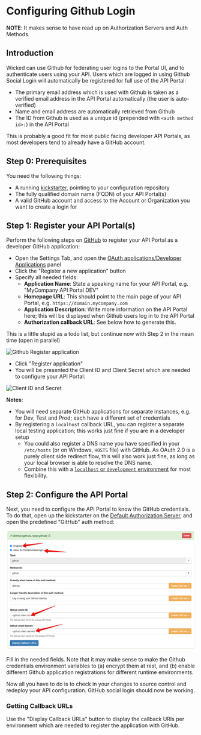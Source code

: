 # Configuring Github Login

**NOTE**: It makes sense to have read up on Authorization Servers and Auth Methods.

## Introduction

Wicked can use Github for federating user logins to the Portal UI, and to authenticate users using your API. Users which are logged in using Github Social Login will automatically be registered for full use of the API Portal:

* The primary email address which is used with Github is taken as a verified email address in the API Portal automatically (the user is auto-verified)
* Name and email address are automatically retrieved from Github
* The ID from Github is used as a unique id (prepended with `<auth method id>:`) in the API Portal

This is probably a good fit for most public facing developer API Portals, as most developers tend to already have a GitHub account.

## Step 0: Prerequisites

You need the following things:

* A running [kickstarter](creating-a-portal-configuration.md), pointing to your configuration repository
* The fully qualified domain name (FQDN) of your API Portal(s)
* A valid GitHub account and access to the Account or Organization you want to create a login for

## Step 1: Register your API Portal(s)

Perform the following steps on [GitHub](https://github.com) to register your API Portal as a developer GitHub application:

* Open the Settings Tab, and open the [OAuth applications/Developer Applications](https://github.com/settings/developers) panel
* Click the "Register a new application" button
* Specify all needed fields:
    * **Application Name**: State a speaking name for your API Portal, e.g. "MyCompany API Portal DEV"
    * **Homepage URL**: This should point to the main page of your API Portal, e.g. `https://domain.mycompany.com`
    * **Application Description**: Write more information on the API Portal here; this will be displayed when Github users log in to the API Portal
    * **Authorization callback URL**: See below how to generate this.

This is a little stupid as a todo list, but continue now with Step 2 in the mean time (open in parallel)

![Github Register application](images/github-step1-1.png)

* Click "Register application"
* You will be presented the Client ID and Client Secret which are needed to configure your API Portal:

![Client ID and Secret](images/github-step1-2.png)

**Notes**:

* You will need separate GitHub applications for separate instances, e.g. for Dev, Test and Prod; each have a different set of credentials
* By registering a `localhost` callback URL, you can register a separate local testing application; this works just fine if you are in a developer setup
    * You could also register a DNS name you have specified in your `/etc/hosts` (or on Windows, `HOSTS` file) with GitHub. As OAuth 2.0 is a purely client side redirect flow, this will also work just fine, as long as your local browser is able to resolve the DNS name.
    * Combine this with a [`localhost` or `development` environment](deployment-environments.md) for most flexibility.

## Step 2: Configure the API Portal

Next, you need to configure the API Portal to know the GitHub credentials. To do that, open up the kickstarter on the [Default Authorization Server](http://localhost:3333/authservers/default), and open the predefined "GitHub" auth method:

![Kickstarter - Github](images/github-step2-1.png)

Fill in the needed fields. Note that it may make sense to make the Github credentials environment variables to (a) encrypt them at rest, and (b) enable different Github application registrations for different runtime environments.

Now all you have to do is to check in your changes to source control and redeploy your API configuration. GitHub social login should now be working.

### Getting Callback URLs

Use the "Display Callback URLs" button to display the callback URIs per environment which are needed to register the application with GitHub.